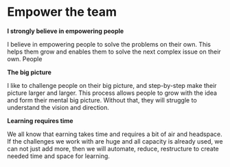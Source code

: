 # Empower the team

**I strongly believe in empowering people**

I believe in empowering people to solve the problems on their own. This helps them grow and enables them to solve the next complex issue on their own. People

**The big picture**

I like to challenge people on their big picture, and step-by-step make their picture larger and larger. This process allows people to grow with the idea and form their mental big picture.  Without that, they will struggle to understand the vision and direction.

**Learning requires time**

We all know that earning takes time and requires a bit of air and headspace. If the challenges we work with are huge and all capacity is already used, we can not just add more, then we will automate, reduce, restructure to create needed time and space for learning.